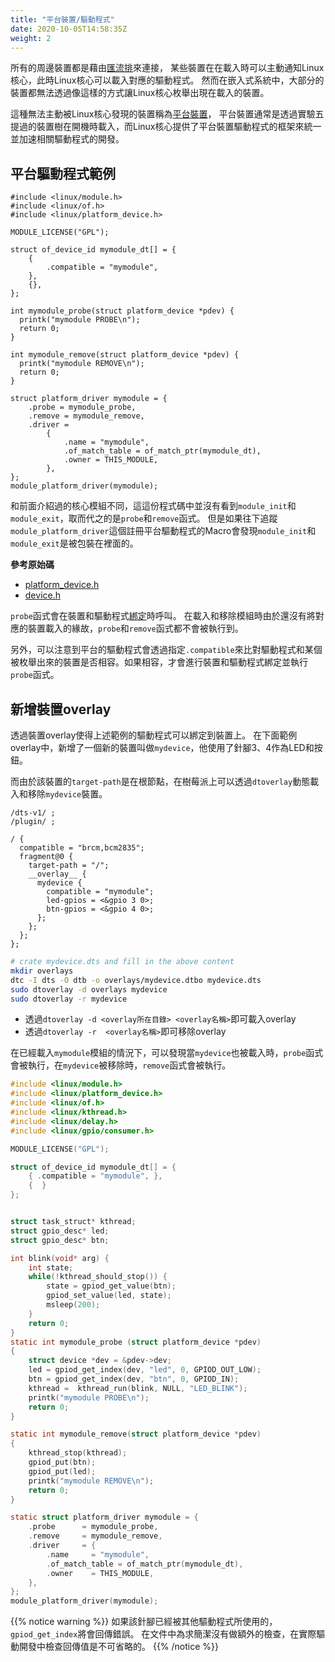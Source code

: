 ```yaml
---
title: "平台裝置/驅動程式"
date: 2020-10-05T14:58:35Z
weight: 2
---
```


所有的周邊裝置都是藉由[匯流排](https://en.wikipedia.org/wiki/Bus_(computing))來連接，
某些裝置在在載入時可以主動通知Linux核心，此時Linux核心可以載入對應的驅動程式。
然而在嵌入式系統中，大部分的裝置都無法透過像這樣的方式讓Linux核心枚舉出現在載入的裝置。

這種無法主動被Linux核心發現的裝置稱為[平台裝置](https://www.kernel.org/doc/html/latest/driver-api/driver-model/platform.html)，
平台裝置通常是透過實驗五提過的裝置樹在開機時載入，而Linux核心提供了平台裝置驅動程式的框架來統一並加速相關驅動程式的開發。

## 平台驅動程式範例

```
#include <linux/module.h>
#include <linux/of.h>
#include <linux/platform_device.h>

MODULE_LICENSE("GPL");

struct of_device_id mymodule_dt[] = {
    {
        .compatible = "mymodule",
    },
    {},
};

int mymodule_probe(struct platform_device *pdev) {
  printk("mymodule PROBE\n");
  return 0;
}

int mymodule_remove(struct platform_device *pdev) {
  printk("mymodule REMOVE\n");
  return 0;
}

struct platform_driver mymodule = {
    .probe = mymodule_probe,
    .remove = mymodule_remove,
    .driver =
        {
            .name = "mymodule",
            .of_match_table = of_match_ptr(mymodule_dt),
            .owner = THIS_MODULE,
        },
};
module_platform_driver(mymodule);
```

和前面介紹過的核心模組不同，這這份程式碼中並沒有看到``module_init``和``module_exit``，取而代之的是``probe``和``remove``函式。
但是如果往下追蹤``module_platform_driver``這個註冊平台驅動程式的Macro會發現``module_init``和``module_exit``是被包裝在裡面的。

**參考原始碼**
* [platform_device.h](https://github.com/raspberrypi/linux/blob/rpi-5.4.y/include/linux/platform_device.h#L232-L239)
* [device.h](https://github.com/raspberrypi/linux/blob/rpi-5.4.y/include/linux/device.h#L1884-L1908)

``probe``函式會在裝置和驅動程式[綁定](https://www.kernel.org/doc/html/latest/driver-api/driver-model/binding.html)時呼叫。
在載入和移除模組時由於還沒有將對應的裝置載入的緣故，``probe``和``remove``函式都不會被執行到。

另外，可以注意到平台的驅動程式會透過指定``.compatible``來比對驅動程式和某個被枚舉出來的裝置是否相容。如果相容，才會進行裝置和驅動程式綁定並執行``probe``函式。


## 新增裝置overlay

透過裝置overlay使得上述範例的驅動程式可以綁定到裝置上。
在下面範例overlay中，新增了一個新的裝置叫做``mydevice``，他使用了針腳3、4作為LED和按鈕。

而由於該裝置的``target-path``是在根節點，在樹莓派上可以透過``dtoverlay``動態載入和移除``mydevice``裝置。

```none
/dts-v1/ ;
/plugin/ ;

/ {
  compatible = "brcm,bcm2835";
  fragment@0 {
    target-path = "/";
    __overlay__ {
      mydevice {
        compatible = "mymodule";
        led-gpios = <&gpio 3 0>;
        btn-gpios = <&gpio 4 0>;
      };
    };
  };
};
```

```bash
# crate mydevice.dts and fill in the above content
mkdir overlays
dtc -I dts -O dtb -o overlays/mydevice.dtbo mydevice.dts
sudo dtoverlay -d overlays mydevice
sudo dtoverlay -r mydevice
```

* 透過``dtoverlay -d <overlay所在目錄> <overlay名稱>``即可載入overlay
* 透過``dtoverlay -r  <overlay名稱>``即可移除overlay

在已經載入``mymodule``模組的情況下，可以發現當``mydevice``也被載入時，``probe``函式會被執行，在``mydevice``被移除時，``remove``函式會被執行。

```C
#include <linux/module.h>
#include <linux/platform_device.h>
#include <linux/of.h>
#include <linux/kthread.h>
#include <linux/delay.h>
#include <linux/gpio/consumer.h>

MODULE_LICENSE("GPL");

struct of_device_id mymodule_dt[] = {
    { .compatible = "mymodule", },
    {  }
};


struct task_struct* kthread;
struct gpio_desc* led;
struct gpio_desc* btn;

int blink(void* arg) {
    int state;
	while(!kthread_should_stop()) {
        state = gpiod_get_value(btn);
		gpiod_set_value(led, state);
		msleep(200);
	}
	return 0;
}
static int mymodule_probe (struct platform_device *pdev)
{
    struct device *dev = &pdev->dev;
    led = gpiod_get_index(dev, "led", 0, GPIOD_OUT_LOW);
    btn = gpiod_get_index(dev, "btn", 0, GPIOD_IN);
    kthread =  kthread_run(blink, NULL, "LED_BLINK");
    printk("mymodule PROBE\n");
    return 0;
}

static int mymodule_remove(struct platform_device *pdev)
{
    kthread_stop(kthread);
    gpiod_put(btn);
    gpiod_put(led);
    printk("mymodule REMOVE\n");
    return 0;
}

static struct platform_driver mymodule = {
    .probe      = mymodule_probe,
    .remove     = mymodule_remove,
    .driver     = {
        .name     = "mymodule",
        .of_match_table = of_match_ptr(mymodule_dt),
        .owner    = THIS_MODULE,
    },
};
module_platform_driver(mymodule);
```

{{% notice warning %}}
如果該針腳已經被其他驅動程式所使用的，``gpiod_get_index``將會回傳錯誤。
在文件中為求簡潔沒有做額外的檢查，在實際驅動開發中檢查回傳值是不可省略的。
{{% /notice %}}